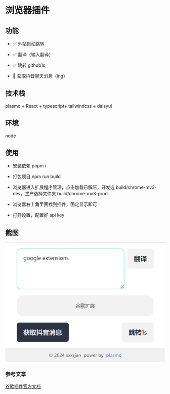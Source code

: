# 浏览器插件

## 功能

- ✅ 外站自动跳转
- ✅ 翻译（输入翻译）
- ✅ 跳转 github1s

- 🔨 获取抖音聊天消息（ing）

## 技术栈

plasmo + React + typescript+ tailwindcss + daisyui

## 环境

node

## 使用

- 安装依赖 pnpm i

- 打包项目 npm run build

- 浏览器进入扩展程序管理，点击加载已解压，开发选 build/chrome-mv3-dev，生产选择文件夹 build/chrome-mv3-prod

- 浏览器右上角里面找到插件，固定显示即可

- 打开设置，配置好 api key

## 截图

![](/doc/pic.png)

### 参考文章

[谷歌插件官方文档](https://developer.chrome.com/docs/extensions/reference/)
